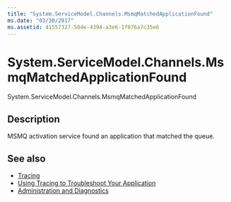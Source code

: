 ```yaml
---
title: "System.ServiceModel.Channels.MsmqMatchedApplicationFound"
ms.date: "03/30/2017"
ms.assetid: 41557327-504e-4394-a3e6-1f076a7c35e6
---
```

# System.ServiceModel.Channels.MsmqMatchedApplicationFound
System.ServiceModel.Channels.MsmqMatchedApplicationFound  
  
## Description  
 MSMQ activation service found an application that matched the queue.  
  
## See also

- [Tracing](../../../../../docs/framework/wcf/diagnostics/tracing/index.md)
- [Using Tracing to Troubleshoot Your Application](../../../../../docs/framework/wcf/diagnostics/tracing/using-tracing-to-troubleshoot-your-application.md)
- [Administration and Diagnostics](../../../../../docs/framework/wcf/diagnostics/index.md)
